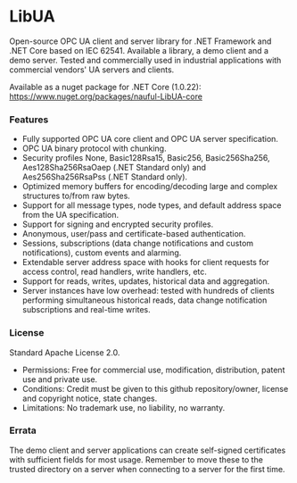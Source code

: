# LibUA
Open-source OPC UA client and server library for .NET Framework and .NET Core based on IEC 62541. Available a library, a demo client and a demo server. Tested and commercially used in industrial applications with commercial vendors' UA servers and clients.

Available as a nuget package for .NET Core (1.0.22):
https://www.nuget.org/packages/nauful-LibUA-core

### Features
- Fully supported OPC UA core client and OPC UA server specification.
- OPC UA binary protocol with chunking.
- Security profiles None, Basic128Rsa15, Basic256, Basic256Sha256, Aes128Sha256RsaOaep (.NET Standard only) and Aes256Sha256RsaPss (.NET Standard only).
- Optimized memory buffers for encoding/decoding large and complex structures to/from raw bytes.
- Support for all message types, node types, and default address space from the UA specification.
- Support for signing and encrypted security profiles.
- Anonymous, user/pass and certificate-based authentication.
- Sessions, subscriptions (data change notifications and custom notifications), custom events and alarming.
- Extendable server address space with hooks for client requests for access control, read handlers, write handlers, etc.
- Support for reads, writes, updates, historical data and aggregation.
- Server instances have low overhead: tested with hundreds of clients performing simultaneous historical reads, data change notification subscriptions and real-time writes.

### License
Standard Apache License 2.0.
- Permissions: Free for commercial use, modification, distribution, patent use and private use.
- Conditions: Credit must be given to this github repository/owner, license and copyright notice, state changes.
- Limitations: No trademark use, no liability, no warranty.

### Errata
The demo client and server applications can create self-signed certificates with sufficient fields for most usage. Remember to move these to the trusted directory on a server when connecting to a server for the first time.
